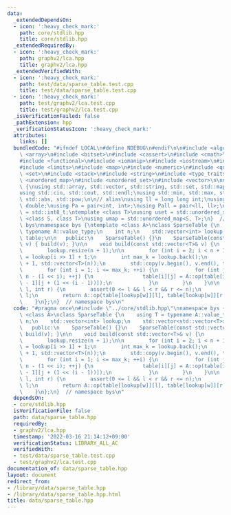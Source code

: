 ```yaml
---
data:
  _extendedDependsOn:
  - icon: ':heavy_check_mark:'
    path: core/stdlib.hpp
    title: core/stdlib.hpp
  _extendedRequiredBy:
  - icon: ':heavy_check_mark:'
    path: graphv2/lca.hpp
    title: graphv2/lca.hpp
  _extendedVerifiedWith:
  - icon: ':heavy_check_mark:'
    path: test/data/sparse_table.test.cpp
    title: test/data/sparse_table.test.cpp
  - icon: ':heavy_check_mark:'
    path: test/graphv2/lca.test.cpp
    title: test/graphv2/lca.test.cpp
  _isVerificationFailed: false
  _pathExtension: hpp
  _verificationStatusIcon: ':heavy_check_mark:'
  attributes:
    links: []
  bundledCode: "#ifndef LOCAL\n#define NDEBUG\n#endif\n\n#include <algorithm>\n#include\
    \ <array>\n#include <bitset>\n#include <cassert>\n#include <cmath>\n#include <complex>\n\
    #include <functional>\n#include <iomanip>\n#include <iostream>\n#include <iterator>\n\
    #include <limits>\n#include <map>\n#include <numeric>\n#include <queue>\n#include\
    \ <set>\n#include <stack>\n#include <string>\n#include <type_traits>\n#include\
    \ <unordered_map>\n#include <unordered_set>\n#include <vector>\n\nnamespace bys\
    \ {\nusing std::array, std::vector, std::string, std::set, std::map, std::pair;\n\
    using std::cin, std::cout, std::endl;\nusing std::min, std::max, std::sort, std::reverse,\
    \ std::abs, std::pow;\n\n// alias\nusing ll = long long int;\nusing ld = long\
    \ double;\nusing Pa = pair<int, int>;\nusing Pall = pair<ll, ll>;\nusing ibool\
    \ = std::int8_t;\ntemplate <class T>\nusing uset = std::unordered_set<T>;\ntemplate\
    \ <class S, class T>\nusing umap = std::unordered_map<S, T>;\n}  // namespace\
    \ bys\nnamespace bys {\ntemplate <class A>\nclass SparseTable {\n    using T =\
    \ typename A::value_type;\n    int n;\n    std::vector<int> lookup;\n    std::vector<std::vector<T>>\
    \ table;\n\n   public:\n    SparseTable() {}\n    SparseTable(const std::vector<T>&\
    \ v) { build(v); }\n\n    void build(const std::vector<T>& v) {\n        n = v.size();\n\
    \        lookup.resize(n + 1);\n\n        for (int i = 2; i < n + 1; ++i) lookup[i]\
    \ = lookup[i >> 1] + 1;\n        int max_k = lookup.back();\n        table.assign(max_k\
    \ + 1, std::vector<T>(n));\n        std::copy(v.begin(), v.end(), table[0].begin());\n\
    \        for (int i = 1; i <= max_k; ++i) {\n            for (int j = 0; j <=\
    \ n - (1 << i); ++j) {\n                table[i][j] = A::op(table[i - 1][j], table[i\
    \ - 1][j + (1 << (i - 1))]);\n            }\n        }\n    }\n\n    T query(int\
    \ l, int r) {\n        assert(0 <= l && l < r && r <= n);\n        int w = r -\
    \ l;\n        return A::op(table[lookup[w]][l], table[lookup[w]][r - (1 << lookup[w])]);\n\
    \    }\n};\n}  // namespace bys\n"
  code: "#pragma once\n#include \"../core/stdlib.hpp\"\nnamespace bys {\ntemplate\
    \ <class A>\nclass SparseTable {\n    using T = typename A::value_type;\n    int\
    \ n;\n    std::vector<int> lookup;\n    std::vector<std::vector<T>> table;\n\n\
    \   public:\n    SparseTable() {}\n    SparseTable(const std::vector<T>& v) {\
    \ build(v); }\n\n    void build(const std::vector<T>& v) {\n        n = v.size();\n\
    \        lookup.resize(n + 1);\n\n        for (int i = 2; i < n + 1; ++i) lookup[i]\
    \ = lookup[i >> 1] + 1;\n        int max_k = lookup.back();\n        table.assign(max_k\
    \ + 1, std::vector<T>(n));\n        std::copy(v.begin(), v.end(), table[0].begin());\n\
    \        for (int i = 1; i <= max_k; ++i) {\n            for (int j = 0; j <=\
    \ n - (1 << i); ++j) {\n                table[i][j] = A::op(table[i - 1][j], table[i\
    \ - 1][j + (1 << (i - 1))]);\n            }\n        }\n    }\n\n    T query(int\
    \ l, int r) {\n        assert(0 <= l && l < r && r <= n);\n        int w = r -\
    \ l;\n        return A::op(table[lookup[w]][l], table[lookup[w]][r - (1 << lookup[w])]);\n\
    \    }\n};\n}  // namespace bys\n"
  dependsOn:
  - core/stdlib.hpp
  isVerificationFile: false
  path: data/sparse_table.hpp
  requiredBy:
  - graphv2/lca.hpp
  timestamp: '2022-03-16 21:14:12+09:00'
  verificationStatus: LIBRARY_ALL_AC
  verifiedWith:
  - test/data/sparse_table.test.cpp
  - test/graphv2/lca.test.cpp
documentation_of: data/sparse_table.hpp
layout: document
redirect_from:
- /library/data/sparse_table.hpp
- /library/data/sparse_table.hpp.html
title: data/sparse_table.hpp
---
```

